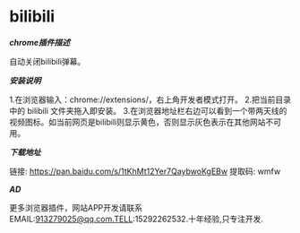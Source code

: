# bilibili
***chrome插件描述***

自动关闭bilibili弹幕。

***安装说明***

1.在浏览器输入：chrome://extensions/，右上角开发者模式打开。
2.把当前目录中的 bilibili 文件夹拖入即安装。
3.在浏览器地址栏右边可以看到一个带两天线的视频图标。如当前网页是bilibili则显示黄色，否则显示灰色表示在其他网站不可用。

***下载地址***

链接: https://pan.baidu.com/s/1tKhMt12Yer7QaybwoKgEBw 提取码: wmfw

***AD***

更多浏览器插件，网站APP开发请联系EMAIL:913279025@qq.com.TELL:15292262532.十年经验,只专注开发.

